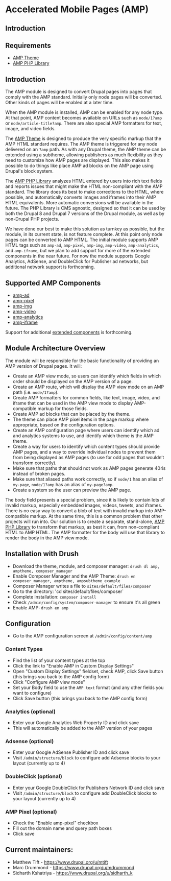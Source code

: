 # Accelerated Mobile Pages (AMP)

## Introduction

## Requirements

* [AMP Theme](https://www.drupal.org/project/amptheme)
* [AMP PHP Library](https://github.com/Lullabot/amp-library)


## Introduction

The AMP module is designed to convert Drupal pages into pages that comply with the AMP standard. Initially only node pages will be converted. Other kinds of pages will be enabled at a later time.

When the AMP module is installed, AMP can be enabled for any node type. At that point, AMP content becomes available on URLs such as `node/1?amp` or `node/article-title?amp`. There are also special AMP formatters for text, image, and video fields.

The [AMP Theme](https://www.drupal.org/project/amptheme) is designed to produce the very specific markup that the AMP HTML standard requires. The AMP theme is triggered for any node delivered on an `?amp` path. As with any Drupal theme, the AMP theme can be extended using a subtheme, allowing publishers as much flexibility as they need to customize how AMP pages are displayed. This also makes it possible to do things like place AMP ad blocks on the AMP page using Drupal's block system.

The [AMP PHP Library](https://github.com/Lullabot/amp-library) analyzes HTML entered by users into rich text fields and reports issues that might make the HTML non-compliant with the AMP standard.  The library does its best to make corrections to the HTML, where possible, and automatically converts images and iframes into their AMP HTML equivalents. More automatic conversions will be available in the future. The PHP Library is CMS agnostic, designed so that it can be used by both the Drupal 8 and Drupal 7 versions of the Drupal module, as well as by non-Drupal PHP projects.

We have done our best to make this solution as turnkey as possible, but the module, in its current state, is not feature complete. At this point only node pages can be converted to AMP HTML. The initial module supports AMP HTML tags such as `amp-ad`, `amp-pixel`, `amp-img`, `amp-video`, `amp-analytics`, and `amp-iframe`, but we plan to add support for more of the extended components in the near future. For now the module supports Google Analytics, AdSense, and DoubleClick
for Publisher ad networks, but additional network support is forthcoming.


## Supported AMP Components

- [amp-ad](https://www.ampproject.org/docs/reference/amp-ad.html)
- [amp-pixel](https://www.ampproject.org/docs/reference/amp-pixel.html)
- [amp-img](https://www.ampproject.org/docs/reference/amp-img.html)
- [amp-video](https://www.ampproject.org/docs/reference/amp-video.html)
- [amp-analytics](https://www.ampproject.org/docs/reference/extended/amp-analytics.html)
- [amp-iframe](https://www.ampproject.org/docs/reference/extended/amp-iframe.html)

Support for additional [extended components](https://www.ampproject.org/docs/reference/extended.html) is forthcoming.


## Module Architecture Overview

The module will be responsible for the basic functionality of providing an AMP version of Drupal pages. It will:

- Create an AMP view mode, so users can identify which fields in which order should be displayed on the AMP version of a page.
- Create an AMP route, which will display the AMP view mode on an AMP path (i.e. `node/1?amp`).
- Create AMP formatters for common fields, like text, image, video, and iframe that can be used in the AMP view mode to display AMP-compatible markup for those fields.
- Create AMP ad blocks that can be placed by the theme.
- The theme can place AMP pixel items in the page markup where appropriate, based on the configuration options.
- Create an AMP configuration page where users can identify which ad and analytics systems to use, and identify which theme is the AMP theme.
- Create a way for users to identify which content types should provide AMP pages, and a way to override individual nodes to prevent them from being displayed as AMP pages (to use for odd pages that wouldn’t transform correctly).
- Make sure that paths that should not work as AMP pages generate 404s instead of broken pages.
- Make sure that aliased paths work correctly, so if `node/1` has an alias of `my-page`, `node/1?amp` has an alias of `my-page?amp`.
- Create a system so the user can preview the AMP page.

The body field presents a special problem, since it is likely to contain lots of invalid markup, especially embedded images, videos, tweets, and iframes. There is no easy way to convert a blob of text with invalid markup into AMP-compatible markup. At the same time, this is a common problem that other projects will run into. Our solution is to create a separate, stand-alone, [AMP PHP Library](https://github.com/Lullabot/amp-library) to transform that markup, as best it can, from non-compliant HTML to AMP HTML. The AMP formatter for the body will use that library to render the body in the AMP view mode.


## Installation with Drush
* Download the theme, module, and composer manager: `drush dl amp, amptheme, composer_manager`
* Enable Composer Manager and the AMP Theme: `drush en composer_manager, amptheme, ampsubtheme_example`
* Composer Manager writes a file to `sites/default/files/composer`
* Go to the directory: 'cd sites/default/files/composer`
* Complete installation: `composer install`
* Check `/admin/config/system/composer-manager` to ensure it's all green
* Enable AMP: `drush en amp`

## Configuration
* Go to the AMP configuration screen at `/admin/config/content/amp`

### Content Types
* Find the list of your content types at the top
* Click the link to "Enable AMP in Custom Display Settings"
* Open "Custom Display Settings" fieldset, check AMP, click Save button (this brings you back to the AMP config form)
* Click "Configure AMP view mode"
* Set your Body field to use the `AMP text` format (and any other fields you want to configure)
* Click Save button (this brings you back to the AMP config form)

### Analytics (optional)
* Enter your Google Analytics Web Property ID and click save
* This will automatically be added to the AMP version of your pages

### Adsense (optional)
* Enter your Google AdSense Publisher ID and click save
* Visit `/admin/structure/block` to configure add Adsense blocks to your layout (currently up to 4)

### DoubleClick (optional)
* Enter your Google DoubleClick for Publishers Network ID and click save
* Visit `/admin/structure/block` to configure add DoubleClick blocks to your layout (currently up to 4)

### AMP Pixel (optional)
* Check the "Enable amp-pixel" checkbox
* Fill out the domain name and query path boxes
* Click save


## Current maintainers:

- Matthew Tift - https://www.drupal.org/u/mtift
- Marc Drummond - https://www.drupal.org/u/mdrummond
- Sidharth Kshatriya - https://www.drupal.org/u/sidharth_k
